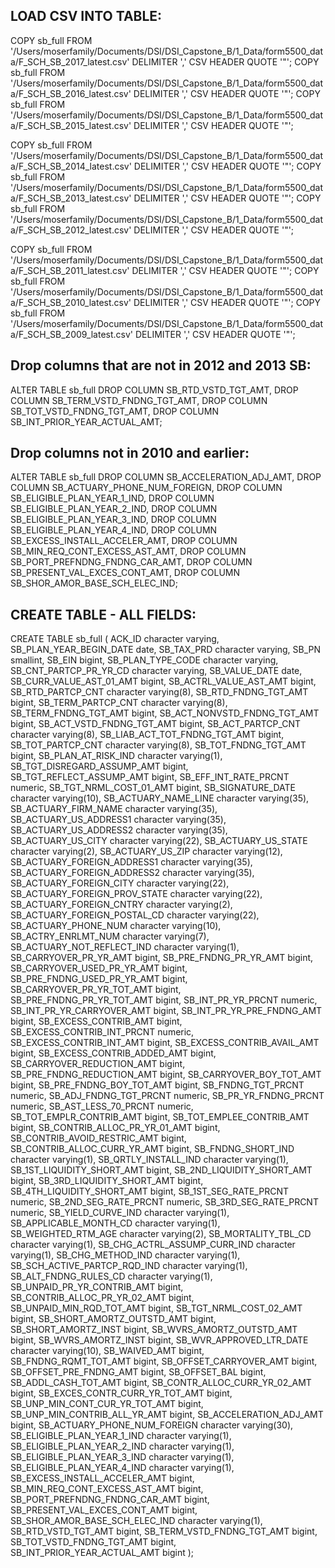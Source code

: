 
## LOAD CSV INTO TABLE:

COPY sb_full FROM '/Users/moserfamily/Documents/DSI/DSI_Capstone_B/1_Data/form5500_data/F_SCH_SB_2017_latest.csv' DELIMITER ',' CSV HEADER QUOTE '"';
COPY sb_full FROM '/Users/moserfamily/Documents/DSI/DSI_Capstone_B/1_Data/form5500_data/F_SCH_SB_2016_latest.csv' DELIMITER ',' CSV HEADER QUOTE '"';
COPY sb_full FROM '/Users/moserfamily/Documents/DSI/DSI_Capstone_B/1_Data/form5500_data/F_SCH_SB_2015_latest.csv' DELIMITER ',' CSV HEADER QUOTE '"';

COPY sb_full FROM '/Users/moserfamily/Documents/DSI/DSI_Capstone_B/1_Data/form5500_data/F_SCH_SB_2014_latest.csv' DELIMITER ',' CSV HEADER QUOTE '"';
COPY sb_full FROM '/Users/moserfamily/Documents/DSI/DSI_Capstone_B/1_Data/form5500_data/F_SCH_SB_2013_latest.csv' DELIMITER ',' CSV HEADER QUOTE '"';
COPY sb_full FROM '/Users/moserfamily/Documents/DSI/DSI_Capstone_B/1_Data/form5500_data/F_SCH_SB_2012_latest.csv' DELIMITER ',' CSV HEADER QUOTE '"';

COPY sb_full FROM '/Users/moserfamily/Documents/DSI/DSI_Capstone_B/1_Data/form5500_data/F_SCH_SB_2011_latest.csv' DELIMITER ',' CSV HEADER QUOTE '"';
COPY sb_full FROM '/Users/moserfamily/Documents/DSI/DSI_Capstone_B/1_Data/form5500_data/F_SCH_SB_2010_latest.csv' DELIMITER ',' CSV HEADER QUOTE '"';
COPY sb_full FROM '/Users/moserfamily/Documents/DSI/DSI_Capstone_B/1_Data/form5500_data/F_SCH_SB_2009_latest.csv' DELIMITER ',' CSV HEADER QUOTE '"';

## Drop columns that are not in 2012 and 2013 SB:
ALTER TABLE sb_full
DROP COLUMN SB_RTD_VSTD_TGT_AMT,
DROP COLUMN SB_TERM_VSTD_FNDNG_TGT_AMT,
DROP COLUMN SB_TOT_VSTD_FNDNG_TGT_AMT,
DROP COLUMN SB_INT_PRIOR_YEAR_ACTUAL_AMT;

## Drop columns not in 2010 and earlier:
ALTER TABLE sb_full
DROP COLUMN SB_ACCELERATION_ADJ_AMT,
DROP COLUMN SB_ACTUARY_PHONE_NUM_FOREIGN,
DROP COLUMN SB_ELIGIBLE_PLAN_YEAR_1_IND,
DROP COLUMN SB_ELIGIBLE_PLAN_YEAR_2_IND,
DROP COLUMN SB_ELIGIBLE_PLAN_YEAR_3_IND,
DROP COLUMN SB_ELIGIBLE_PLAN_YEAR_4_IND,
DROP COLUMN SB_EXCESS_INSTALL_ACCELER_AMT,
DROP COLUMN SB_MIN_REQ_CONT_EXCESS_AST_AMT,
DROP COLUMN SB_PORT_PREFNDNG_FNDNG_CAR_AMT,
DROP COLUMN SB_PRESENT_VAL_EXCES_CONT_AMT,
DROP COLUMN SB_SHOR_AMOR_BASE_SCH_ELEC_IND;

## CREATE TABLE - ALL FIELDS:

CREATE TABLE sb_full (
  ACK_ID character varying,
  SB_PLAN_YEAR_BEGIN_DATE date,
  SB_TAX_PRD character varying,
  SB_PN smallint,
  SB_EIN bigint,
  SB_PLAN_TYPE_CODE character varying,
  SB_CNT_PARTCP_PR_YR_CD character varying,
  SB_VALUE_DATE date,
  SB_CURR_VALUE_AST_01_AMT bigint,
  SB_ACTRL_VALUE_AST_AMT bigint,
  SB_RTD_PARTCP_CNT character varying(8),
  SB_RTD_FNDNG_TGT_AMT bigint,
  SB_TERM_PARTCP_CNT character varying(8),
  SB_TERM_FNDNG_TGT_AMT bigint,
  SB_ACT_NONVSTD_FNDNG_TGT_AMT bigint,
  SB_ACT_VSTD_FNDNG_TGT_AMT bigint,
  SB_ACT_PARTCP_CNT character varying(8),
  SB_LIAB_ACT_TOT_FNDNG_TGT_AMT bigint,
  SB_TOT_PARTCP_CNT character varying(8),
  SB_TOT_FNDNG_TGT_AMT bigint,
  SB_PLAN_AT_RISK_IND character varying(1),
  SB_TGT_DISREGARD_ASSUMP_AMT bigint,
  SB_TGT_REFLECT_ASSUMP_AMT bigint,
  SB_EFF_INT_RATE_PRCNT numeric,
  SB_TGT_NRML_COST_01_AMT bigint,
  SB_SIGNATURE_DATE character varying(10),
  SB_ACTUARY_NAME_LINE character varying(35),
  SB_ACTUARY_FIRM_NAME character varying(35),
  SB_ACTUARY_US_ADDRESS1 character varying(35),
  SB_ACTUARY_US_ADDRESS2 character varying(35),
  SB_ACTUARY_US_CITY character varying(22),
  SB_ACTUARY_US_STATE character varying(2),
  SB_ACTUARY_US_ZIP character varying(12),
  SB_ACTUARY_FOREIGN_ADDRESS1 character varying(35),
  SB_ACTUARY_FOREIGN_ADDRESS2 character varying(35),
  SB_ACTUARY_FOREIGN_CITY character varying(22),
  SB_ACTUARY_FOREIGN_PROV_STATE character varying(22),
  SB_ACTUARY_FOREIGN_CNTRY character varying(2),
  SB_ACTUARY_FOREIGN_POSTAL_CD character varying(22),
  SB_ACTUARY_PHONE_NUM character varying(10),
  SB_ACTRY_ENRLMT_NUM character varying(7),
  SB_ACTUARY_NOT_REFLECT_IND character varying(1),
  SB_CARRYOVER_PR_YR_AMT bigint,
  SB_PRE_FNDNG_PR_YR_AMT bigint,
  SB_CARRYOVER_USED_PR_YR_AMT bigint,
  SB_PRE_FNDNG_USED_PR_YR_AMT bigint,
  SB_CARRYOVER_PR_YR_TOT_AMT bigint,
  SB_PRE_FNDNG_PR_YR_TOT_AMT bigint,
  SB_INT_PR_YR_PRCNT numeric,
  SB_INT_PR_YR_CARRYOVER_AMT bigint,
  SB_INT_PR_YR_PRE_FNDNG_AMT bigint,
  SB_EXCESS_CONTRIB_AMT bigint,
  SB_EXCESS_CONTRIB_INT_PRCNT numeric,
  SB_EXCESS_CONTRIB_INT_AMT bigint,
  SB_EXCESS_CONTRIB_AVAIL_AMT bigint,
  SB_EXCESS_CONTRIB_ADDED_AMT bigint,
  SB_CARRYOVER_REDUCTION_AMT bigint,
  SB_PRE_FNDNG_REDUCTION_AMT bigint,
  SB_CARRYOVER_BOY_TOT_AMT bigint,
  SB_PRE_FNDNG_BOY_TOT_AMT bigint,
  SB_FNDNG_TGT_PRCNT numeric,
  SB_ADJ_FNDNG_TGT_PRCNT numeric,
  SB_PR_YR_FNDNG_PRCNT numeric,
  SB_AST_LESS_70_PRCNT numeric,
  SB_TOT_EMPLR_CONTRIB_AMT bigint,
  SB_TOT_EMPLEE_CONTRIB_AMT bigint,
  SB_CONTRIB_ALLOC_PR_YR_01_AMT bigint,
  SB_CONTRIB_AVOID_RESTRIC_AMT bigint,
  SB_CONTRIB_ALLOC_CURR_YR_AMT bigint,
  SB_FNDNG_SHORT_IND character varying(1),
  SB_QRTLY_INSTALL_IND character varying(1),
  SB_1ST_LIQUIDITY_SHORT_AMT bigint,
  SB_2ND_LIQUIDITY_SHORT_AMT bigint,
  SB_3RD_LIQUIDITY_SHORT_AMT bigint,
  SB_4TH_LIQUIDITY_SHORT_AMT bigint,
  SB_1ST_SEG_RATE_PRCNT numeric,
  SB_2ND_SEG_RATE_PRCNT numeric,
  SB_3RD_SEG_RATE_PRCNT numeric,
  SB_YIELD_CURVE_IND character varying(1),
  SB_APPLICABLE_MONTH_CD character varying(1),
  SB_WEIGHTED_RTM_AGE character varying(2),
  SB_MORTALITY_TBL_CD character varying(1),
  SB_CHG_ACTRL_ASSUMP_CURR_IND character varying(1),
  SB_CHG_METHOD_IND character varying(1),
  SB_SCH_ACTIVE_PARTCP_RQD_IND character varying(1),
  SB_ALT_FNDNG_RULES_CD character varying(1),
  SB_UNPAID_PR_YR_CONTRIB_AMT bigint,
  SB_CONTRIB_ALLOC_PR_YR_02_AMT bigint,
  SB_UNPAID_MIN_RQD_TOT_AMT bigint,
  SB_TGT_NRML_COST_02_AMT bigint,
  SB_SHORT_AMORTZ_OUTSTD_AMT bigint,
  SB_SHORT_AMORTZ_INST bigint,
  SB_WVRS_AMORTZ_OUTSTD_AMT bigint,
  SB_WVRS_AMORTZ_INST  bigint,
  SB_WVR_APPROVED_LTR_DATE character varying(10),
  SB_WAIVED_AMT bigint,
  SB_FNDNG_RQMT_TOT_AMT bigint,
  SB_OFFSET_CARRYOVER_AMT bigint,
  SB_OFFSET_PRE_FNDNG_AMT bigint,
  SB_OFFSET_BAL bigint,
  SB_ADDL_CASH_TOT_AMT bigint,
  SB_CONTR_ALLOC_CURR_YR_02_AMT bigint,
  SB_EXCES_CONTR_CURR_YR_TOT_AMT bigint,
  SB_UNP_MIN_CONT_CUR_YR_TOT_AMT bigint,
  SB_UNP_MIN_CONTRIB_ALL_YR_AMT bigint,
  SB_ACCELERATION_ADJ_AMT bigint,
  SB_ACTUARY_PHONE_NUM_FOREIGN character varying(30),
  SB_ELIGIBLE_PLAN_YEAR_1_IND character varying(1),
  SB_ELIGIBLE_PLAN_YEAR_2_IND character varying(1),
  SB_ELIGIBLE_PLAN_YEAR_3_IND character varying(1),
  SB_ELIGIBLE_PLAN_YEAR_4_IND character varying(1),
  SB_EXCESS_INSTALL_ACCELER_AMT bigint,
  SB_MIN_REQ_CONT_EXCESS_AST_AMT bigint,
  SB_PORT_PREFNDNG_FNDNG_CAR_AMT bigint,
  SB_PRESENT_VAL_EXCES_CONT_AMT bigint,
  SB_SHOR_AMOR_BASE_SCH_ELEC_IND character varying(1),
  SB_RTD_VSTD_TGT_AMT bigint,
  SB_TERM_VSTD_FNDNG_TGT_AMT bigint,
  SB_TOT_VSTD_FNDNG_TGT_AMT bigint,
  SB_INT_PRIOR_YEAR_ACTUAL_AMT bigint
);
